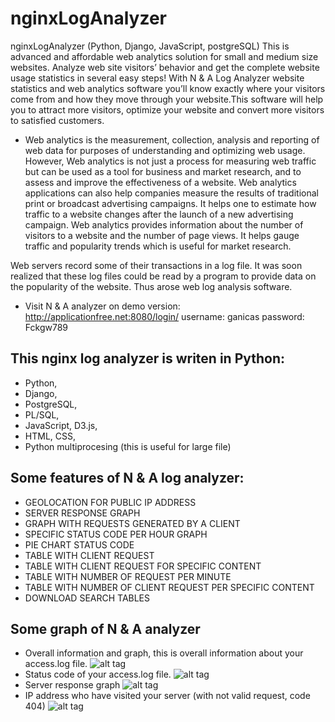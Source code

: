 # nginxLogAnalyzer
nginxLogAnalyzer (Python, Django, JavaScript, postgreSQL)
This is advanced and affordable web analytics solution for small and medium size websites.
Analyze web site visitors’ behavior and get the complete website usage statistics in several easy steps!
With N & A Log Analyzer website statistics and web analytics software you’ll know exactly where your visitors come 
from and how they move through your website.This software will help you to attract more visitors, optimize your 
website and convert more visitors to satisfied customers.

* Web analytics is the measurement, collection, analysis and reporting of web data for purposes of understanding and optimizing
web usage. However, Web analytics is not just a process for measuring web traffic but can be used as a tool for business and market research, and to assess and improve the effectiveness of a website. Web analytics applications can also help companies measure the results of traditional print or broadcast advertising campaigns. It helps one to estimate how traffic to a website changes after the launch of a new advertising campaign. 
Web analytics provides information about the number of visitors to a website and the number of page views. It helps gauge traffic and popularity trends which is useful for market research.

Web servers record some of their transactions in a log file. It was soon realized that these log files could be read by a program to provide data on the popularity of the website. Thus arose web log analysis software.

* Visit N & A analyzer on demo version:
http://applicationfree.net:8080/login/
username: ganicas
password: Fckgw789

## This nginx log analyzer is writen in Python:
* Python,
* Django,
* PostgreSQL,
* PL/SQL,
* JavaScript, D3.js,
* HTML, CSS,
* Python multiprocesing (this is useful for large file)
## Some features of N & A log analyzer:

* GEOLOCATION FOR PUBLIC IP ADDRESS
* SERVER RESPONSE GRAPH
* GRAPH WITH REQUESTS GENERATED BY A CLIENT
* SPECIFIC STATUS CODE PER HOUR GRAPH
* PIE CHART STATUS CODE
* TABLE WITH CLIENT REQUEST
* TABLE WITH CLIENT REQUEST FOR SPECIFIC CONTENT
* TABLE WITH NUMBER OF REQUEST PER MINUTE
* TABLE WITH NUMBER OF CLIENT REQUEST PER SPECIFIC CONTENT
* DOWNLOAD SEARCH TABLES
## Some graph of N & A analyzer
* Overall information and graph, this is overall information about your access.log file.
![alt tag](https://cloud.githubusercontent.com/assets/9252629/24207296/ca07016a-0f20-11e7-9ac4-1ad9f3cf8822.png)
* Status code of your access.log file.
![alt tag](https://cloud.githubusercontent.com/assets/9252629/24088935/c4f9dd88-0d30-11e7-861b-a76c11664121.png)
* Server response graph 
![alt tag](https://cloud.githubusercontent.com/assets/9252629/24088936/c66905a4-0d30-11e7-891d-8c87ddd3557c.png)
* IP address who have visited your server (with not valid request, code 404)
![alt tag](https://cloud.githubusercontent.com/assets/9252629/24088874/225d9754-0d30-11e7-8707-e1fd9ac5ecf0.png)
